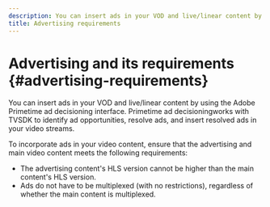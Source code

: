 ```yaml
---
description: You can insert ads in your VOD and live/linear content by using the Adobe Primetime ad decisioning interface. Primetime ad decisioningworks with TVSDK to identify ad opportunities, resolve ads, and insert resolved ads in your video streams.
title: Advertising requirements
---
```


# Advertising and its requirements {#advertising-requirements}

You can insert ads in your VOD and live/linear content by using the Adobe Primetime ad decisioning interface. Primetime ad decisioningworks with TVSDK to identify ad opportunities, resolve ads, and insert resolved ads in your video streams.

<!--<a id="section_282A8000A8BF4860A24F0D3F1A19BC9E"></a>-->

To incorporate ads in your video content, ensure that the advertising and main video content meets the following requirements:

* The advertising content's HLS version cannot be higher than the main content's HLS version. 
* Ads do not have to be multiplexed (with no restrictions), regardless of whether the main content is multiplexed.